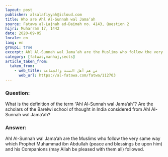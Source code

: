 ```yaml
---
layout: post
publisher: alsalafiyyah@icloud.com
title: Who are Ahl Al-Sunnah wal Jama‘ah
source: Fatawa al-Lajnah ad-Daimah no. 4143, Question 2
hijri: Muharram 17, 1442
date: 2020-09-05
locale: en
lang: en
group1: true
excerpt: Ahl Al-Sunnah wal Jama‘ah are the Muslims who follow the very same way which Prophet Muhammad ibn Abdullah (peace and blessings be upon him) and his Companions followed.
category: [fatwas,manhaj,sects]
article_taken_from: 
  taken_from:
    - web_title: من هم أهل السنة والجماعة
      web_url: https://al-fatawa.com/fatwa/112703
---
```


### Question:
What is the definition of the term “Ahl Al-Sunnah wal Jama‘ah”? Are the scholars of the Barelwi school of thought in India considered from Ahl Al-Sunnah wal Jama‘ah?

### Answer:
Ahl Al-Sunnah wal Jama‘ah are the Muslims who follow the very same way which Prophet Muhammad ibn Abdullah (peace and blessings be upon him) and his Companions (may Allah be pleased with them all) followed.
